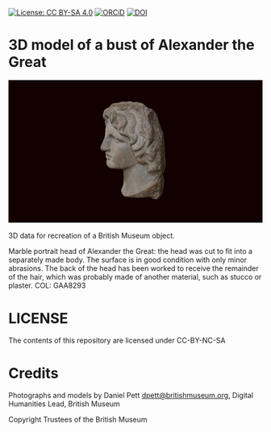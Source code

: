 
[![License: CC BY-SA 4.0](https://img.shields.io/badge/License-CC%20BY--SA%204.0-lightgrey.svg)](http://creativecommons.org/licenses/by-sa/4.0/) 
[![ORCiD](https://img.shields.io/badge/ORCiD-0000--0002--0246--2335-green.svg)](http://orcid.org/0000-0002-0246-2335)
[![DOI](https://zenodo.org/badge/103122526.svg)](https://zenodo.org/badge/latestdoi/103122526)

# 3D model of a bust of Alexander the Great

![](alexander.gif)

3D data for recreation of a British Museum object.

Marble portrait head of Alexander the Great: the head was cut to fit into a separately made body. The surface is in good condition with only minor abrasions. The back of the head has been worked to receive the remainder of the hair, which was probably made of another material, such as stucco or plaster.
COL: GAA8293

# LICENSE

The contents of this repository are licensed under CC-BY-NC-SA

# Credits

Photographs and models by Daniel Pett <dpett@britishmuseum.org>, Digital Humanities Lead, British Museum

Copyright Trustees of the British Museum
